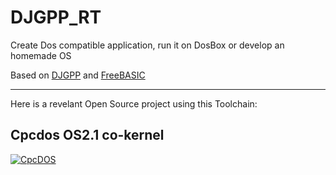 # DJGPP_RT

Create Dos compatible application, run it on DosBox or develop an homemade OS

Based on [DJGPP](http://www.delorie.com/djgpp/) and [FreeBASIC](https://www.freebasic.net/)

***

Here is a revelant Open Source project using this Toolchain:

## Cpcdos OS2.1 co-kernel
[![CpcDOS](https://cpcdos.net/user/themes/cpcdos/images/logo.png)](https://github.com/SPinti-Software/CpcdosOS2.1)

